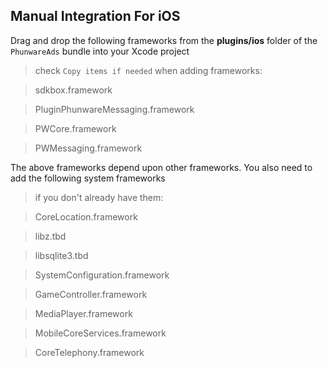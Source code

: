 ## Manual Integration For iOS
Drag and drop the following frameworks from the __plugins/ios__ folder of the `PhunwareAds` bundle into your Xcode project
>check `Copy items if needed` when adding frameworks:


> sdkbox.framework

> PluginPhunwareMessaging.framework

> PWCore.framework

> PWMessaging.framework


The above frameworks depend upon other frameworks. You also need to add the
following system frameworks
>if you don't already have them:

> CoreLocation.framework

> libz.tbd

> libsqlite3.tbd

> SystemConfiguration.framework

> GameController.framework

> MediaPlayer.framework

> MobileCoreServices.framework

> CoreTelephony.framework

